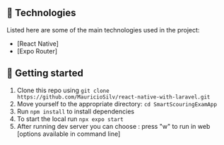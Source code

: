 ## :pushpin: Technologies

Listed here are some of the main technologies used in the project:

-  [React Native]
-  [Expo Router]

## :pushpin: Getting started

1. Clone this repo using `git clone https://github.com/MauricioSilv/react-native-with-laravel.git`
2. Move yourself to the appropriate directory: `cd SmartScouringExamApp`<br />
3. Run `npm install` to install dependencies<br />
4. To start the local run `npx expo start`<br />
5. After running dev server you can choose : press "w" to run in web [options available in command line]


